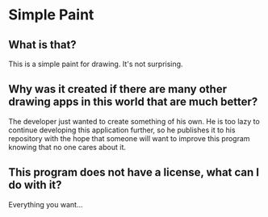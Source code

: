 # Simple Paint

## What is that?
This is a simple paint for drawing. It's not surprising.

## Why was it created if there are many other drawing apps in this world that are much better?
The developer just wanted to create something of his own. He is too lazy to continue developing this application further, so he publishes it to his repository with the hope that someone will want to improve this program knowing that no one cares about it.

## This program does not have a license, what can I do with it?
Everything you want...
